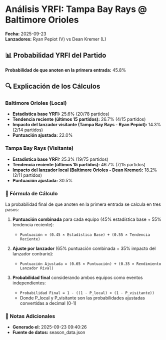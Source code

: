 # Análisis YRFI: Tampa Bay Rays @ Baltimore Orioles

**Fecha:** 2025-09-23  
**Lanzadores:** Ryan Pepiot (V) vs Dean Kremer (L)

## 📊 Probabilidad YRFI del Partido

**Probabilidad de que anoten en la primera entrada:** 45.8%

## 🔍 Explicación de los Cálculos

### Baltimore Orioles (Local)
- **Estadística base YRFI:** 25.6% (20/78 partidos)
- **Tendencia reciente (últimos 15 partidos):** 26.7% (4/15 partidos)
- **Impacto del lanzador visitante (Tampa Bay Rays - Ryan Pepiot):** 14.3% (2/14 partidos)
- **Puntuación ajustada:** 22.0%

### Tampa Bay Rays (Visitante)
- **Estadística base YRFI:** 25.3% (19/75 partidos)
- **Tendencia reciente (últimos 15 partidos):** 46.7% (7/15 partidos)
- **Impacto del lanzador local (Baltimore Orioles - Dean Kremer):** 18.2% (2/11 partidos)
- **Puntuación ajustada:** 30.5%

### 📝 Fórmula de Cálculo

La probabilidad final de que anoten en la primera entrada se calcula en tres pasos:

1. **Puntuación combinada** para cada equipo (45% estadística base + 55% tendencia reciente):
   - `Puntuación = (0.45 × Estadística Base) + (0.55 × Tendencia Reciente)`

2. **Ajuste por lanzador** (65% puntuación combinada + 35% impacto del lanzador contrario):
   - `Puntuación Ajustada = (0.65 × Puntuación) + (0.35 × Rendimiento Lanzador Rival)`

3. **Probabilidad final** considerando ambos equipos como eventos independientes:
   - `Probabilidad Final = 1 - ((1 - P_local) × (1 - P_visitante))`
   - Donde P_local y P_visitante son las probabilidades ajustadas convertidas a decimal (0-1)

### 📌 Notas Adicionales

- **Generado el:** 2025-09-23 09:40:26
- **Fuente de datos:** season_data.json
